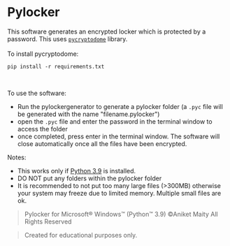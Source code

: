 # Pylocker
This software generates an encrypted locker which is protected by a password. This uses [`pycryptodome`](https://pypi.org/project/pycryptodome/) library.
<br><br>
To install pycryptodome:<br>
```
pip install -r requirements.txt
```
<br>

To use the software:<br>
* Run the pylockergenerator to generate a pylocker folder (a `.pyc` file will be generated with the name "filename.pylocker")
* open the `.pyc` file and enter the password in the terminal window to access the folder
* once completed, press enter in the terminal window. The software will close automatically once all the files have been encrypted.

Notes: 
* This works only if [Python 3.9](https://www.python.org/downloads/) is installed.
* DO NOT put any folders within the pylocker folder
* It is recommended to not put too many large files (>300MB) otherwise your system may freeze due to limited memory. Multiple small files are ok.

> Pylocker for Microsoft® Windows™ (Python™ 3.9) ©Aniket Maity All Rights Reserved

> Created for educational purposes only.
